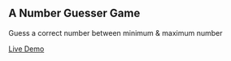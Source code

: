 ## A Number Guesser Game

Guess a correct number between minimum & maximum number

[Live Demo](https://magnificent-wisp-091aa7.netlify.app/)
